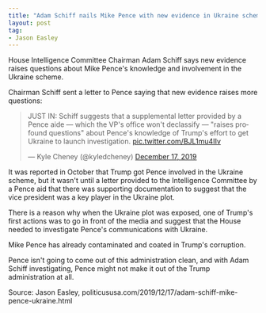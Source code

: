 ```yaml
---
title: "Adam Schiff nails Mike Pence with new evidence in Ukraine scheme"
layout: post
tag:
- Jason Easley
---
```


House Intelligence Committee Chairman Adam Schiff says new evidence raises questions about Mike Pence's knowledge and involvement in the Ukraine scheme.

Chairman Schiff sent a letter to Pence saying that new evidence raises more questions:

<blockquote class="twitter-tweet"><p lang="en" dir="ltr">JUST IN: Schiff suggests that a supplemental letter provided by a Pence aide — which the VP's office won't declassify — &quot;raises profound questions&quot; about Pence's knowledge of Trump's effort to get Ukraine to launch investigation. <a href="https://t.co/BJL1mu4IIv">pic.twitter.com/BJL1mu4IIv</a></p>&mdash; Kyle Cheney (@kyledcheney) <a href="https://twitter.com/kyledcheney/status/1206987902800056320?ref_src=twsrc%5Etfw">December 17, 2019</a></blockquote> <script async src="https://platform.twitter.com/widgets.js" charset="utf-8"></script>

It was reported in October that Trump got Pence involved in the Ukraine scheme, but it wasn't until a letter provided to the Intelligence Committee by a Pence aid that there was supporting documentation to suggest that the vice president was a key player in the Ukraine plot.

There is a reason why when the Ukraine plot was exposed, one of Trump's first actions was to go in front of the media and suggest that the House needed to investigate Pence's communications with Ukraine.

Mike Pence has already contaminated and coated in Trump's corruption.

Pence isn't going to come out of this administration clean, and with Adam Schiff investigating, Pence might not make it out of the Trump administration at all.

Source: Jason Easley, politicususa.com/2019/12/17/adam-schiff-mike-pence-ukraine.html
